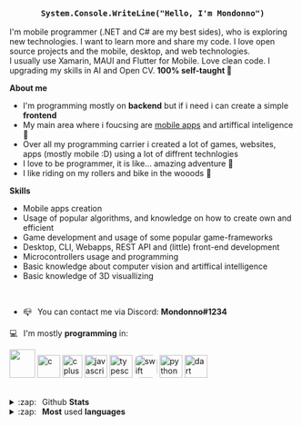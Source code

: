 <link rel="stylesheet" href="https://raw.githubusercontent.com/Mondonno/Mondonno/master/mondonno-readme.css">

<h3 align="center"><code>System.Console.WriteLine("Hello, I'm Mondonno")</code></h3>
<p align="left">I'm mobile programmer (.NET and C# are my best sides), who is exploring new technologies. I want to learn more and share my code. I love open source projects and the mobile, desktop, and web technologies.<br>I usually use Xamarin, MAUI and Flutter for Mobile. Love clean code. I upgrading my skills in AI and Open CV. <b>100% self-taught 🚀</b></p>

**About me** 
<ul>
  <li> I'm programming mostly on <b>backend</b> but if i need i can create a simple <b>frontend</b></li> 
  <li> My main area where i foucsing are <a href="https://github.com/Mondonno/CustomPopUps.iOS">mobile apps</a> and artiffical inteligence 📱</li>
  <li> Over all my programming carrier i created a lot of games, websites, apps (mostly mobile :D) using a lot of diffrent technlogies </li>
  <li> I love to be programmer, it is like... amazing adventure 🥳 </li>
  <li> I like riding on my rollers and bike in the wooods 🌳</li>
</ul>

**Skills**
<ul>
  <li> Mobile apps creation</li>
  <li> Usage of popular algorithms, and knowledge on how to create own and efficient</li>
  <li> Game development and usage of some popular game-frameworks  </li>
  <li> Desktop, CLI, Webapps, REST API and (little) front-end development </li>
  <li> Microcontrollers usage and programming </li>
  <li> Basic knowledge about computer vision and artiffical intelligence </li>
  <li> Basic knowledge of 3D visuallizing </li>
</ul><br>

<ul>
  <li> 📪⠀You can contact me via Discord: <b>Mondonno#1234</b></li>
</ul>
  
<p algin="center">
  💻⠀I'm mostly <b>programming</b> in:
  <br>

  <p id="langs">
<!--   <img src="https://brandeps.com/logo-download/C/C-Sharp-logo-vector-01.svg"> -->
    <img width="45" height="50" src="https://media.discordapp.net/attachments/832581771904286732/836614406342705194/csharpLOGOv2.png">
    <img src="https://logodix.com/logo/640491.png" alt="c" width="40" height="40"/> <img src="https://upload.wikimedia.org/wikipedia/commons/thumb/1/18/ISO_C%2B%2B_Logo.svg/1200px-ISO_C%2B%2B_Logo.svg.png" alt="cplusplus" width="35" height="40"/>
    <img src="https://upload.wikimedia.org/wikipedia/commons/thumb/9/99/Unofficial_JavaScript_logo_2.svg/1200px-Unofficial_JavaScript_logo_2.svg.png" alt="javascript" width="40" height="40"/>
    <img src="https://cdn.discordapp.com/attachments/757922151524335626/798350013109370911/ts-logo-256.png" alt="typescript" width="40" height="40"/>
    <img src="https://developer.apple.com/swift/images/swift-og.png" alt="swift" width="40" height="40" style="border-radius: 10px;">
    <img src="https://seeklogo.com/images/P/python-logo-A32636CAA3-seeklogo.com.png" alt="python" width="40" height="40"/>
    <img src="https://www.scottbrady91.com/img/logos/dart.svg" alt="dart" width="40" height="40">
  </p>
</p>
  
  <br>
  <details>
  <summary>:zap:⠀Github <b>Stats</b></summary>
  <br>
  <img align="center" src="https://github-readme-stats.vercel.app/api?username=Mondonno&&show_icons=true&title_color=222222&icon_color=03A87C&text_color=333333&bg_color=ffffff">
  <p><i> Not including Private Repositories</i> </p>
</details>

<details>
  <summary>:zap:⠀<b>Most</b> used <b>languages</b></summary>
  <br>
  <img align="center" src="https://github-readme-stats.vercel.app/api/top-langs/?username=Mondonno&layout=compact&bg_color=ffffff&text_color=333333&title_color=222222">
  <p><i> Not including Private Repositories</i> </p>
</details>
  

